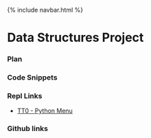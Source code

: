 {% include navbar.html %}

# Data Structures Project

### Plan

### Code Snippets

### Repl Links
- [TT0 - Python Menu](https://replit.com/@DanielTsivkovsk/dtsivkovski-cspt3#.replit)

### Github links
